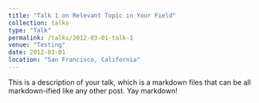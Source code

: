 ```yaml
---
title: "Talk 1 on Relevant Topic in Your Field"
collection: talks
type: "Talk"
permalink: /talks/2012-03-01-talk-1
venue: "Testing"
date: 2012-03-01
location: "San Francisco, California"
---
```


This is a description of your talk, which is a markdown files that can be all markdown-ified like any other post. Yay markdown!
